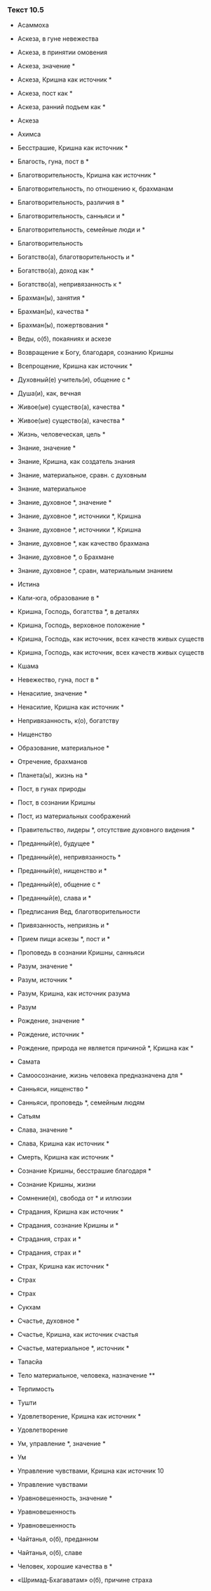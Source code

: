 ### Текст 10.5

- Асаммоха

- Аскеза, в гуне невежества

- Аскеза, в принятии омовения

- Аскеза, значение *

- Аскеза, Кришна как источник *

- Аскеза, пост как *

- Аскеза, ранний подъем как *

- Аскеза

- Ахимса

- Бесстрашие, Кришна как источник *

- Благость, гуна, пост в *

- Благотворительность, Кришна как источник *

- Благотворительность, по отношению к, брахманам

- Благотворительность, различия в *

- Благотворительность, санньяси и *

- Благотворительность, семейные люди и *

- Благотворительность

- Богатство(а), благотворительность и *

- Богатство(а), доход как *

- Богатство(а), непривязанность к *

- Брахман(ы), занятия *

- Брахман(ы), качества *

- Брахман(ы), пожертвования *

- Веды, о(б), покаяниях и аскезе

- Возвращение к Богу, благодаря, сознанию Кришны

- Всепрощение, Кришна как источник *

- Духовный(е) учитель(и), общение с *

- Душа(и), как, вечная

- Живое(ые) существо(а), качества *

- Живое(ые) существо(а), качества *

- Жизнь, человеческая, цель *

- Знание, значение *

- Знание, Кришна, как создатель знания

- Знание, материальное, сравн. с духовным

- Знание, материальное

- Знание, духовное *, значение *

- Знание, духовное *, источники *, Кришна

- Знание, духовное *, источники *, Кришна

- Знание, духовное *, как качество брахмана

- Знание, духовное *, о Брахмане

- Знание, духовное *, сравн, материальным знанием

- Истина

- Кали-юга, образование в *

- Кришна, Господь, богатства *, в деталях

- Кришна, Господь, верховное положение *

- Кришна, Господь, как источник, всех качеств живых существ

- Кришна, Господь, как источник, всех качеств живых существ

- Кшама

- Невежество, гуна, пост в *

- Ненасилие, значение *

- Ненасилие, Кришна как источник *

- Непривязанность, к(о), богатству

- Нищенство

- Образование, материальное *

- Отречение, брахманов

- Планета(ы), жизнь на *

- Пост, в гунах природы

- Пост, в сознании Кришны

- Пост, из материальных соображений

- Правительство, лидеры *, отсутствие духовного видения *

- Преданный(е), будущее *

- Преданный(е), непривязанность *

- Преданный(е), нищенство и *

- Преданный(е), общение с *

- Преданный(е), слава и *

- Предписания Вед, благотворительности

- Привязанность, неприязнь и *

- Прием пищи аскезы *, пост и *

- Проповедь в сознании Кришны, санньяси

- Разум, значение *

- Разум, источник *

- Разум, Кришна, как источник разума

- Разум

- Рождение, значение *

- Рождение, источник *

- Рождение, природа не является причиной *, Кришна как *

- Самата

- Самоосознание, жизнь человека предназначена для *

- Санньяси, нищенство *

- Санньяси, проповедь *, семейным людям

- Сатьям

- Слава, значение *

- Слава, Кришна как источник *

- Смерть, Кришна как источник *

- Сознание Кришны, бесстрашие благодаря *

- Сознание Кришны, жизни

- Сомнение(я), свобода от * и иллюзии

- Страдания, Кришна как источник *

- Страдания, сознание Кришны и *

- Страдания, страх и *

- Страдания, страх и *

- Страх, Кришна как источник *

- Страх

- Страх

- Сукхам

- Счастье, духовное *

- Счастье, Кришна, как источник счастья

- Счастье, материальное *, источник *

- Тапасйа

- Тело материальное, человека, назначение **

- Терпимость

- Тушти

- Удовлетворение, Кришна как источник *

- Удовлетворение

- Ум, управление *, значение *

- Ум

- Управление чувствами, Кришна как источник 10

- Управление чувствами

- Уравновешенность, значение *

- Уравновешенность

- Уравновешенность

- Чайтанья, о(б), преданном

- Чайтанья, о(б), славе

- Человек, хорошие качества в *

- «Шримад-Бхагаватам» о(б), причине страха
	
